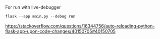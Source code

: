 
For run  with live-debugger

```python
flask --app main.py --debug run
```
https://stackoverflow.com/questions/16344756/auto-reloading-python-flask-app-upon-code-changes/40150705#40150705